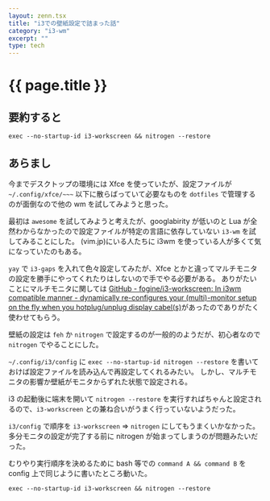 ```yaml
---
layout: zenn.tsx
title: "i3での壁紙設定で詰まった話"
category: "i3-wm"
excerpt: ""
type: tech
---
```


# {{ page.title }}

## 要約すると

```
exec --no-startup-id i3-workscreen && nitrogen --restore
```

## あらまし

今までデスクトップの環境には Xfce を使っていたが、設定ファイルが `~/.config/xfce/~~~` 以下に散らばっていて必要なものを `dotfiles` で管理するのが面倒なので他の wm を試してみようと思った。

最初は `awesome` を試してみようと考えたが、googlabirity が低いのと Lua が全然わからなかったので設定ファイルが特定の言語に依存していない `i3-wm` を試してみることにした。
(vim.jp)にいる人たちに i3wm を使っている人が多くて気になっていたのもある。

`yay` で `i3-gaps` を入れて色々設定してみたが、Xfce とかと違ってマルチモニタの設定を勝手にやってくれたりはしないので手でやる必要がある。
ありがたいことにマルチモニタに関しては [GitHub - fogine/i3-workscreen: In i3wm compatible manner - dynamically re-configures your (multi)-monitor setup on the fly when you hotplug/unplug display cabel(s)](https://github.com/fogine/i3-workscreen)があったのでありがたく使わせてもらう。

壁紙の設定は `feh` か `nitrogen` で設定するのが一般的のようだが、初心者なので `nitrogen` でやることにした。

`~/.config/i3/config` に `exec --no-startup-id nitrogen --restore` を書いておけば設定ファイルを読み込んで再設定してくれるみたい。
しかし、マルチモニタの影響か壁紙がモニタからずれた状態で設定される。

i3 の起動後に端末を開いて `nitrogen --restore` を実行すればちゃんと設定されるので、`i3-workscreen` との兼ね合いがうまく行っていないようだった。

`i3/config` で順序を `i3-workscreen` => `nitrogen` にしてもうまくいかなかった。
多分モニタの設定が完了する前に nitrogen が始まってしまうのが問題みたいだった。

むりやり実行順序を決めるために bash 等での `command A && command B` を config 上で同じように書いたところ動いた。

```
exec --no-startup-id i3-workscreen && nitrogen --restore
```
